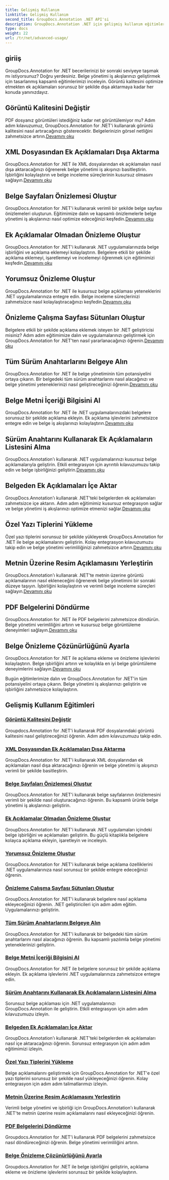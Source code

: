 ```yaml
---
title: Gelişmiş Kullanım
linktitle: Gelişmiş Kullanım
second_title: GroupDocs.Annotation .NET API'si
description: GroupDocs.Annotation .NET için gelişmiş kullanım eğitimlerini keşfedin. Görüntü kalitesi, açıklamaların dışa aktarımı ve daha fazlası hakkında adım adım kılavuzlarla belge yönetimini geliştirin.
type: docs
weight: 22
url: /tr/net/advanced-usage/
---
```

## giriiş

GroupDocs.Annotation for .NET becerilerinizi bir sonraki seviyeye taşımak mı istiyorsunuz? Doğru yerdesiniz. Belge yönetimi iş akışlarınızı geliştirmek için tasarlanmış kapsamlı eğitimlerimizi inceleyin. Görüntü kalitesini optimize etmekten ek açıklamaları sorunsuz bir şekilde dışa aktarmaya kadar her konuda yanınızdayız.

## Görüntü Kalitesini Değiştir
 PDF dosyanız görüntüleri istediğiniz kadar net görüntülemiyor mu? Adım adım kılavuzumuz, GroupDocs.Annotation for .NET'i kullanarak görüntü kalitesini nasıl artıracağınızı gösterecektir. Belgelerinizin görsel netliğini zahmetsizce artırın.[Devamını oku](./change-image-quality/)

## XML Dosyasından Ek Açıklamaları Dışa Aktarma
 GroupDocs.Annotation for .NET ile XML dosyalarından ek açıklamaları nasıl dışa aktaracağınızı öğrenerek belge yönetimi iş akışınızı basitleştirin. İşbirliğini kolaylaştırın ve belge inceleme süreçlerinin kusursuz olmasını sağlayın.[Devamını oku](./export-annotations-xml-file/)

## Belge Sayfaları Önizlemesi Oluştur
GroupDocs.Annotation for .NET'i kullanarak verimli bir şekilde belge sayfası önizlemeleri oluşturun. Eğitimimize dalın ve kapsamlı önizlemelerle belge yönetimi iş akışlarınızı nasıl optimize edeceğinizi keşfedin.[Devamını oku](./generate-document-pages-preview/)

## Ek Açıklamalar Olmadan Önizleme Oluştur
 GroupDocs.Annotation for .NET'i kullanarak .NET uygulamalarınızda belge işbirliğini ve açıklama eklemeyi kolaylaştırın. Belgelere etkili bir şekilde açıklama eklemeyi, işaretlemeyi ve incelemeyi öğrenmek için eğitimimizi keşfedin.[Devamını oku](./generate-preview-without-annotations/)

## Yorumsuz Önizleme Oluştur
 GroupDocs.Annotation for .NET ile kusursuz belge açıklaması yeteneklerini .NET uygulamalarınıza entegre edin. Belge inceleme süreçlerinizi zahmetsizce nasıl kolaylaştıracağınızı keşfedin.[Devamını oku](./generate-preview-without-comments/)

## Önizleme Çalışma Sayfası Sütunları Oluştur
 Belgelere etkili bir şekilde açıklama eklemek isteyen bir .NET geliştiricisi misiniz? Adım adım eğitimimize dalın ve uygulamalarınızı geliştirmek için GroupDocs.Annotation for .NET'ten nasıl yararlanacağınızı öğrenin.[Devamını oku](./generate-preview-worksheet-columns/)

## Tüm Sürüm Anahtarlarını Belgeye Alın
GroupDocs.Annotation for .NET ile belge yönetiminin tüm potansiyelini ortaya çıkarın. Bir belgedeki tüm sürüm anahtarlarını nasıl alacağınızı ve belge yönetimi yeteneklerinizi nasıl geliştireceğinizi öğrenin.[Devamını oku](./get-all-version-keys-document/)

## Belge Metni İçeriği Bilgisini Al
 GroupDocs.Annotation for .NET ile .NET uygulamalarınızdaki belgelere sorunsuz bir şekilde açıklama ekleyin. Ek açıklama işlevlerini zahmetsizce entegre edin ve belge iş akışlarınızı kolaylaştırın.[Devamını oku](./get-document-text-content-information/)

## Sürüm Anahtarını Kullanarak Ek Açıklamaların Listesini Alma
 GroupDocs.Annotation'ı kullanarak .NET uygulamalarınızı kusursuz belge açıklamalarıyla geliştirin. Etkili entegrasyon için ayrıntılı kılavuzumuzu takip edin ve belge işbirliğinizi geliştirin.[Devamını oku](./get-list-annotations-version-key/)

## Belgeden Ek Açıklamaları İçe Aktar
 GroupDocs.Annotation'ı kullanarak .NET'teki belgelerden ek açıklamaları zahmetsizce içe aktarın. Adım adım eğitimimiz kusursuz entegrasyon sağlar ve belge yönetimi iş akışlarınızı optimize etmenizi sağlar.[Devamını oku](./import-annotations-from-document/)

## Özel Yazı Tiplerini Yükleme
Özel yazı tiplerini sorunsuz bir şekilde yükleyerek GroupDocs.Annotation for .NET ile belge açıklamalarını geliştirin. Kolay entegrasyon kılavuzumuzu takip edin ve belge yönetimi verimliliğinizi zahmetsizce artırın.[Devamını oku](./loading-custom-fonts/)

## Metnin Üzerine Resim Açıklamasını Yerleştirin
 GroupDocs.Annotation'ı kullanarak .NET'te metnin üzerine görüntü açıklamalarının nasıl ekleneceğini öğrenerek belge yönetimini bir sonraki düzeye taşıyın. İşbirliğini kolaylaştırın ve verimli belge inceleme süreçleri sağlayın.[Devamını oku](./put-image-annotation-over-text/)

## PDF Belgelerini Döndürme
 GroupDocs.Annotation for .NET ile PDF belgelerini zahmetsizce döndürün. Belge yönetimi verimliliğini artırın ve kusursuz belge görüntüleme deneyimleri sağlayın.[Devamını oku](./rotating-pdf-documents/)

## Belge Önizleme Çözünürlüğünü Ayarla
 GroupDocs.Annotation for .NET ile açıklama ekleme ve önizleme işlevlerini kolaylaştırın. Belge işbirliğini artırın ve kolaylıkla en iyi belge görüntüleme deneyimlerini sağlayın.[Devamını oku](./set-document-preview-resolution/)

Bugün eğitimlerimize dalın ve GroupDocs.Annotation for .NET'in tüm potansiyelini ortaya çıkarın. Belge yönetimi iş akışlarınızı geliştirin ve işbirliğini zahmetsizce kolaylaştırın.
## Gelişmiş Kullanım Eğitimleri
### [Görüntü Kalitesini Değiştir](./change-image-quality/)
Groupdocs.Annotation for .NET'i kullanarak PDF dosyalarındaki görüntü kalitesini nasıl geliştireceğinizi öğrenin. Adım adım kılavuzumuzu takip edin.
### [XML Dosyasından Ek Açıklamaları Dışa Aktarma](./export-annotations-xml-file/)
GroupDocs.Annotation for .NET'i kullanarak XML dosyalarından ek açıklamaları nasıl dışa aktaracağınızı öğrenin ve belge yönetimi iş akışınızı verimli bir şekilde basitleştirin.
### [Belge Sayfaları Önizlemesi Oluştur](./generate-document-pages-preview/)
GroupDocs.Annotation for .NET'i kullanarak belge sayfalarının önizlemesini verimli bir şekilde nasıl oluşturacağınızı öğrenin. Bu kapsamlı ürünle belge yönetimi iş akışlarınızı geliştirin.
### [Ek Açıklamalar Olmadan Önizleme Oluştur](./generate-preview-without-annotations/)
GroupDocs.Annotation for .NET'i kullanarak .NET uygulamaları içindeki belge işbirliğini ve açıklamaları geliştirin. Bu güçlü kitaplıkla belgelere kolayca açıklama ekleyin, işaretleyin ve inceleyin.
### [Yorumsuz Önizleme Oluştur](./generate-preview-without-comments/)
GroupDocs.Annotation for .NET'i kullanarak belge açıklama özelliklerini .NET uygulamalarınıza nasıl sorunsuz bir şekilde entegre edeceğinizi öğrenin.
### [Önizleme Çalışma Sayfası Sütunları Oluştur](./generate-preview-worksheet-columns/)
GroupDocs.Annotation for .NET'i kullanarak belgelere nasıl açıklama ekleyeceğinizi öğrenin. .NET geliştiricileri için adım adım eğitim. Uygulamalarınızı geliştirin.
### [Tüm Sürüm Anahtarlarını Belgeye Alın](./get-all-version-keys-document/)
GroupDocs.Annotation for .NET'i kullanarak bir belgedeki tüm sürüm anahtarlarını nasıl alacağınızı öğrenin. Bu kapsamlı yazılımla belge yönetimi yeteneklerinizi geliştirin.
### [Belge Metni İçeriği Bilgisini Al](./get-document-text-content-information/)
GroupDocs.Annotation for .NET ile belgelere sorunsuz bir şekilde açıklama ekleyin. Ek açıklama işlevlerini .NET uygulamalarınıza zahmetsizce entegre edin.
### [Sürüm Anahtarını Kullanarak Ek Açıklamaların Listesini Alma](./get-list-annotations-version-key/)
Sorunsuz belge açıklaması için .NET uygulamalarınızı GroupDocs.Annotation ile geliştirin. Etkili entegrasyon için adım adım kılavuzumuzu izleyin.
### [Belgeden Ek Açıklamaları İçe Aktar](./import-annotations-from-document/)
GroupDocs.Annotation'ı kullanarak .NET'teki belgelerden ek açıklamaları nasıl içe aktaracağınızı öğrenin. Sorunsuz entegrasyon için adım adım eğitimimizi izleyin.
### [Özel Yazı Tiplerini Yükleme](./loading-custom-fonts/)
Belge açıklamalarını geliştirmek için GroupDocs.Annotation for .NET'e özel yazı tiplerini sorunsuz bir şekilde nasıl yükleyeceğinizi öğrenin. Kolay entegrasyon için adım adım talimatlarımızı izleyin.
### [Metnin Üzerine Resim Açıklamasını Yerleştirin](./put-image-annotation-over-text/)
Verimli belge yönetimi ve işbirliği için GroupDocs.Annotation'ı kullanarak .NET'te metnin üzerine resim açıklamalarını nasıl ekleyeceğinizi öğrenin.
### [PDF Belgelerini Döndürme](./rotating-pdf-documents/)
Groupdocs.Annotation for .NET'i kullanarak PDF belgelerini zahmetsizce nasıl döndüreceğinizi öğrenin. Belge yönetimi verimliliğini artırın.
### [Belge Önizleme Çözünürlüğünü Ayarla](./set-document-preview-resolution/)
Groupdocs.Annotation for .NET ile belge işbirliğini geliştirin, açıklama ekleme ve önizleme işlevlerini sorunsuz bir şekilde kolaylaştırın.